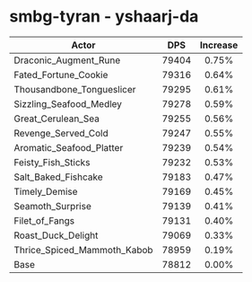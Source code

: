 # smbg-tyran - yshaarj-da
| Actor | DPS | Increase |
|---|:---:|:---:|
|Draconic_Augment_Rune|79404|0.75%|
|Fated_Fortune_Cookie|79316|0.64%|
|Thousandbone_Tongueslicer|79295|0.61%|
|Sizzling_Seafood_Medley|79278|0.59%|
|Great_Cerulean_Sea|79255|0.56%|
|Revenge_Served_Cold|79247|0.55%|
|Aromatic_Seafood_Platter|79239|0.54%|
|Feisty_Fish_Sticks|79232|0.53%|
|Salt_Baked_Fishcake|79183|0.47%|
|Timely_Demise|79169|0.45%|
|Seamoth_Surprise|79139|0.41%|
|Filet_of_Fangs|79131|0.40%|
|Roast_Duck_Delight|79069|0.33%|
|Thrice_Spiced_Mammoth_Kabob|78959|0.19%|
|Base|78812|0.00%|
